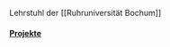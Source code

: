 Lehrstuhl der [[Ruhruniversität Bochum]]

#### [Projekte](https://www.inf.bi.ruhr-uni-bochum.de/iib/forschung/projekte/index.html.de)
